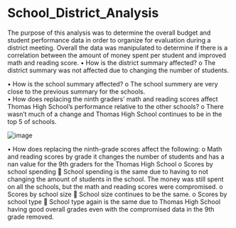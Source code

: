 # School_District_Analysis

The purpose of this analysis was to determine the overall budget and student performance data in order to organize for evaluation during a district meeting.  Overall the data was manipulated to determine if there is a correlation between the amount of money spent per student and improved math and reading score.
  •	How is the district summary affected?
    o	The district summary was not affected due to changing the number of students. 
    
  •	How is the school summary affected?
    o	The school summery are very close to the previous summary for the schools.  
  •	How does replacing the ninth graders’ math and reading scores affect Thomas High School’s performance relative to the other schools?
    o	There wasn’t much of a change and Thomas High School continues to be in the top 5 of schools.  
 
 ![image](https://user-images.githubusercontent.com/103297084/180853354-f7f6a307-c6db-4990-b5e8-fa9c74f8b940.png)

 
 •	How does replacing the ninth-grade scores affect the following:
    o	Math and reading scores by grade it changes the number of students and has a nan value for the 9th graders for the Thomas High School
  o	Scores by school spending
    	School spending is the same due to having to not changing the amount of students in the school.  The money was still spent on all the schools, but the math     and reading scores were compromised.
  o	Scores by school size
    	School size continues to be the same.
  o	Scores by school type
    	School type again is the same due to Thomas High School having good overall grades even with the compromised data in the 9th grade removed. 
